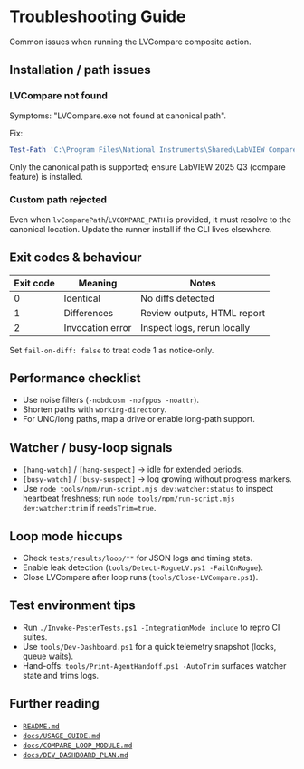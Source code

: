 <!-- markdownlint-disable-next-line MD041 -->
# Troubleshooting Guide

Common issues when running the LVCompare composite action.

## Installation / path issues

### LVCompare not found

Symptoms: "LVCompare.exe not found at canonical path".

Fix:

```powershell
Test-Path 'C:\Program Files\National Instruments\Shared\LabVIEW Compare\LVCompare.exe'
```

Only the canonical path is supported; ensure LabVIEW 2025 Q3 (compare feature) is installed.

### Custom path rejected

Even when `lvComparePath`/`LVCOMPARE_PATH` is provided, it must resolve to the canonical
location. Update the runner install if the CLI lives elsewhere.

## Exit codes & behaviour

| Exit code | Meaning | Notes |
| --------- | ------- | ----- |
| 0 | Identical | No diffs detected |
| 1 | Differences | Review outputs, HTML report |
| 2 | Invocation error | Inspect logs, rerun locally |

Set `fail-on-diff: false` to treat code 1 as notice-only.

## Performance checklist

- Use noise filters (`-nobdcosm -nofppos -noattr`).
- Shorten paths with `working-directory`.
- For UNC/long paths, map a drive or enable long-path support.

## Watcher / busy-loop signals

- `[hang-watch]` / `[hang-suspect]` → idle for extended periods.
- `[busy-watch]` / `[busy-suspect]` → log growing without progress markers.
- Use `node tools/npm/run-script.mjs dev:watcher:status` to inspect heartbeat freshness; run
  `node tools/npm/run-script.mjs dev:watcher:trim` if `needsTrim=true`.

## Loop mode hiccups

- Check `tests/results/loop/**` for JSON logs and timing stats.
- Enable leak detection (`tools/Detect-RogueLV.ps1 -FailOnRogue`).
- Close LVCompare after loop runs (`tools/Close-LVCompare.ps1`).

## Test environment tips

- Run `./Invoke-PesterTests.ps1 -IntegrationMode include` to repro CI suites.
- Use `tools/Dev-Dashboard.ps1` for a quick telemetry snapshot (locks, queue waits).
- Hand-offs: `tools/Print-AgentHandoff.ps1 -AutoTrim` surfaces watcher state and trims logs.

## Further reading

- [`README.md`](../README.md)
- [`docs/USAGE_GUIDE.md`](./USAGE_GUIDE.md)
- [`docs/COMPARE_LOOP_MODULE.md`](./COMPARE_LOOP_MODULE.md)
- [`docs/DEV_DASHBOARD_PLAN.md`](./DEV_DASHBOARD_PLAN.md)

